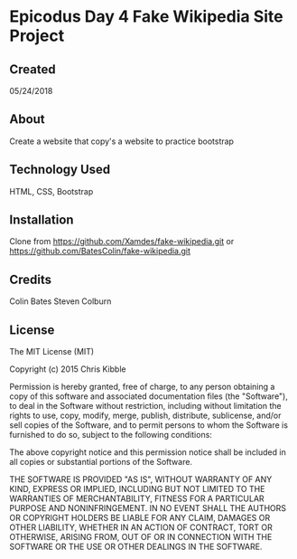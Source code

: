 # Epicodus Day 4 Fake Wikipedia Site Project

## Created

05/24/2018

## About

Create a website that copy's a website to practice bootstrap

## Technology Used

HTML, CSS, Bootstrap

## Installation
Clone from https://github.com/Xamdes/fake-wikipedia.git
or https://github.com/BatesColin/fake-wikipedia.git

## Credits
Colin Bates
Steven Colburn

## License

The MIT License (MIT)

Copyright (c) 2015 Chris Kibble

Permission is hereby granted, free of charge, to any person obtaining a copy of this software and associated documentation files (the "Software"), to deal in the Software without restriction, including without limitation the rights to use, copy, modify, merge, publish, distribute, sublicense, and/or sell copies of the Software, and to permit persons to whom the Software is furnished to do so, subject to the following conditions:

The above copyright notice and this permission notice shall be included in all copies or substantial portions of the Software.

THE SOFTWARE IS PROVIDED "AS IS", WITHOUT WARRANTY OF ANY KIND, EXPRESS OR IMPLIED, INCLUDING BUT NOT LIMITED TO THE WARRANTIES OF MERCHANTABILITY, FITNESS FOR A PARTICULAR PURPOSE AND NONINFRINGEMENT. IN NO EVENT SHALL THE AUTHORS OR COPYRIGHT HOLDERS BE LIABLE FOR ANY CLAIM, DAMAGES OR OTHER LIABILITY, WHETHER IN AN ACTION OF CONTRACT, TORT OR OTHERWISE, ARISING FROM, OUT OF OR IN CONNECTION WITH THE SOFTWARE OR THE USE OR OTHER DEALINGS IN THE SOFTWARE.
